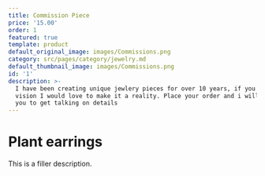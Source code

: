 ```yaml
---
title: Commission Piece
price: '15.00'
order: 1
featured: true
template: product
default_original_image: images/Commissions.png
category: src/pages/category/jewelry.md
default_thumbnail_image: images/Commissions.png
id: '1'
description: >-
  I have been creating unique jewlery pieces for over 10 years, if you have a
  vision I would love to make it a reality. Place your order and i will email
  you to get talking on details
---
```

# Plant earrings

This is a filler description.
